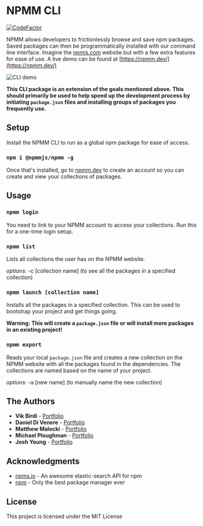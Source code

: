 # NPMM CLI

[![CodeFactor](https://www.codefactor.io/repository/github/maleckim/npmm-cli/badge)](https://www.codefactor.io/repository/github/maleckim/npmm-cli)

NPMM allows developers to frictionlessly browse and save npm packages. Saved packages can then be programmatically installed with our command line interface. Imagine the [npmjs.com](https://npmjs.com) website but with a few extra features for ease of use. A live demo can be found at [https://npmm.dev/](https://npmm.dev/)

![CLI demo](https://gist.github.com/dannydi12/8c36e9833a3b0e66d6fbd10585ba3a09/raw/458888b90b14bb2719e52bebbc5f06249f737e21/demo.gif)

**This CLI package is an extension of the goals mentioned above. This should primarily be used to help speed up the development process by initiating `package.json` files and installing groups of packages you frequently use.**

## Setup

Install the NPMM CLI to run as a global npm package for ease of access.

### `npm i @npmmjs/npmm -g`

Once that's installed, go to [npmm.dev](https://npmm.dev/signup) to create an account so you can create and view your collections of packages.

## Usage

### `npmm login`

You need to link to your NPMM account to access your collections. Run this for a one-time login setup.

### `npmm list`

Lists all collections the user has on the NPMM website.

_options:_
-c [collection name] (to see all the packages in a specified collection)

### `npmm launch [collection name]`

Installs all the packages in a specified collection. This can be used to bootstrap your project and get things going.

**Warning: This will create a `package.json` file or will install more packages in an existing project!**

### `npmm export`

Reads your local `package.json` file and creates a new collection on the NPMM website with all the packages found in the dependencies. The collections are named based on the name of your project.

_options:_
-a [new name] (to manually name the new collection)

## The Authors

- **Vik Birdi** - [Portfolio](https://vikbirdi.com)
- **Daniel Di Venere** - [Portfolio](https://imdan.io/)
- **Matthew Malecki** - [Portfolio](https://portfolio.maleckim.now.sh/)
- **Michael Ploughman** - [Portfolio](https://MichaelHPloughman.com)
- **Josh Young** - [Portfolio](https://joshyoung.net)

## Acknowledgments

- [npms.io](https://npms.io) - An awesome elastic-search API for npm
- [npm](https://npmjs.com) - Only the best package manager ever

## License

This project is licensed under the MIT License
